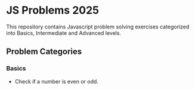 # JS Problems 2025

This repository contains Javascript problem solving exercises categorized into Basics, Intermediate and Advanced levels.

## Problem Categories

### Basics

- Check if a number is even or odd.
